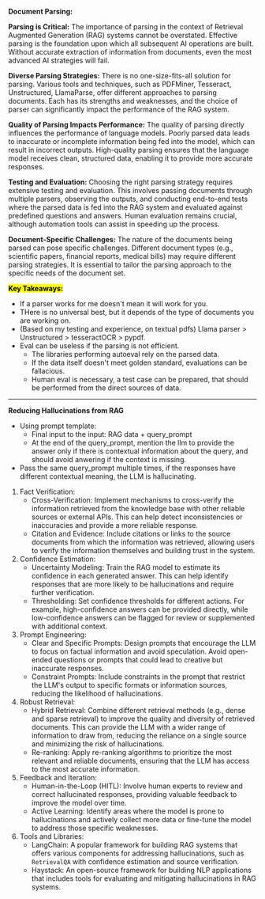 **Document Parsing:**

**Parsing is Critical:**
The importance of parsing in the context of Retrieval Augmented Generation (RAG) systems cannot be overstated. Effective parsing is the foundation upon which all subsequent AI operations are built. Without accurate extraction of information from documents, even the most advanced AI strategies will fail.

**Diverse Parsing Strategies:**
There is no one-size-fits-all solution for parsing. Various tools and techniques, such as PDFMiner, Tesseract, Unstructured, LlamaParse, offer different approaches to parsing documents. Each has its strengths and weaknesses, and the choice of parser can significantly impact the performance of the RAG system.

**Quality of Parsing Impacts Performance:**
The quality of parsing directly influences the performance of language models. Poorly parsed data leads to inaccurate or incomplete information being fed into the model, which can result in incorrect outputs. High-quality parsing ensures that the language model receives clean, structured data, enabling it to provide more accurate responses.

**Testing and Evaluation:**
Choosing the right parsing strategy requires extensive testing and evaluation. This involves passing documents through multiple parsers, observing the outputs, and conducting end-to-end tests where the parsed data is fed into the RAG system and evaluated against predefined questions and answers. Human evaluation remains crucial, although automation tools can assist in speeding up the process.

**Document-Specific Challenges:**
The nature of the documents being parsed can pose specific challenges. Different document types (e.g., scientific papers, financial reports, medical bills) may require different parsing strategies. It is essential to tailor the parsing approach to the specific needs of the document set.


<mark>**Key Takeaways:**
- If a parser works for me doesn't mean it will work for you.
- THere is no universal best, but it depends of the type of documents you are working on. 
- (Based on my testing and experience, on textual pdfs) Llama parser > Unstructured > tesseractOCR > pypdf.
- Eval can be useless if the parsing is not efficient.
  - The libraries performing autoeval rely on the parsed data.
  - If the data itself doesn't meet golden standard, evaluations can be fallacious.
  - Human eval is necessary, a test case can be prepared, that should be performed from the direct sources of data. 


---

**Reducing Hallucinations from RAG**
- Using prompt template: 
  - Final input to the input: RAG data + query_prompt
  - At the end of the query_prompt, mention the llm to provide the answer only if there is contextual information about the query, and should avoid anwering if the context is missing.
- Pass the same query_prompt multiple times, if the responses have different contextual meaning, the LLM is hallucinating.
1. Fact Verification:
   - Cross-Verification: Implement mechanisms to cross-verify the information retrieved from the knowledge base with other reliable sources or external APIs. This can help detect inconsistencies or inaccuracies and provide a more reliable response.
   - Citation and Evidence: Include citations or links to the source documents from which the information was retrieved, allowing users to verify the information themselves and building trust in the system.
2. Confidence Estimation:
   -  Uncertainty Modeling: Train the RAG model to estimate its confidence in each generated answer. This can help identify responses that are more likely to be hallucinations and require further verification.
   -  Thresholding: Set confidence thresholds for different actions. For example, high-confidence answers can be provided directly, while low-confidence answers can be flagged for review or supplemented with additional context.
3. Prompt Engineering:
   - Clear and Specific Prompts: Design prompts that encourage the LLM to focus on factual information and avoid speculation. Avoid open-ended questions or prompts that could lead to creative but inaccurate responses.
   - Constraint Prompts: Include constraints in the prompt that restrict the LLM's output to specific formats or information sources, reducing the likelihood of hallucinations.
4. Robust Retrieval:
   - Hybrid Retrieval: Combine different retrieval methods (e.g., dense and sparse retrieval) to improve the quality and diversity of retrieved documents. This can provide the LLM with a wider range of information to draw from, reducing the reliance on a single source and minimizing the risk of hallucinations.
   - Re-ranking: Apply re-ranking algorithms to prioritize the most relevant and reliable documents, ensuring that the LLM has access to the most accurate information.
5. Feedback and Iteration:
   - Human-in-the-Loop (HITL): Involve human experts to review and correct hallucinated responses, providing valuable feedback to improve the model over time.
   - Active Learning: Identify areas where the model is prone to hallucinations and actively collect more data or fine-tune the model to address those specific weaknesses.
6. Tools and Libraries:
   - LangChain: A popular framework for building RAG systems that offers various components for addressing hallucinations, such as `RetrievalQA` with confidence estimation and source verification.
   - Haystack: An open-source framework for building NLP applications that includes tools for evaluating and mitigating hallucinations in RAG systems.